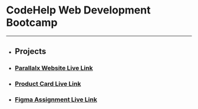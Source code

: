 # CodeHelp Web Development Bootcamp

---

- ## Projects
- ### [Parallalx Website Live Link](https://codehelp-parallalx-website.netlify.app/)
- ### [Product Card Live Link](https://codehelp-product-card-homework.netlify.app/)
- ### [Figma Assignment Live Link](https://code-help-figma-assignment-homework.netlify.app/)

